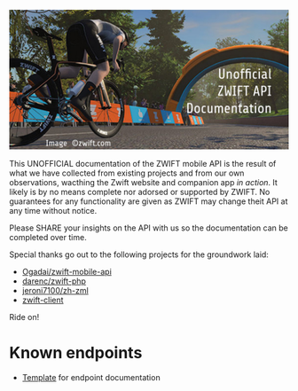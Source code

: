 ![cover image](https://github.com/strukturunion-mmw/zwift-api-documentation/blob/main/coverimage.jpg)

This UNOFFICIAL documentation of the ZWIFT mobile API is the result of what we have collected from existing projects and from our own observations, wacthing the Zwift website and companion app *in action*. It likely is by no means complete nor adorsed or supported by ZWIFT. No guarantees for any functionality are given as ZWIFT may change theit API at any time without notice.  

Please SHARE your insights on the API with us so the documentation can be completed over time.  

Special thanks go out to the following projects for the groundwork laid:  
- [Ogadai/zwift-mobile-api](https://github.com/Ogadai/zwift-mobile-api)
- [darenc/zwift-php](https://github.com/darenc/zwift-php)
- [jeroni7100/zh-zml](https://github.com/jeroni7100/zh-zml)
- [zwift-client](https://pypi.org/project/zwift-client/)

Ride on!

# Known endpoints

- [Template](https://github.com/strukturunion-mmw/zwift-api-documentation/blob/main/template.md) for endpoint documentation
